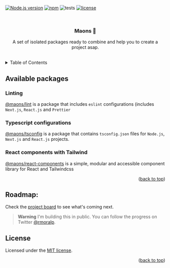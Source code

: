 <a name="readme-top"></a>

[![Node.js version][nodejs-badge]][nodejs]
[![npm][npm-badge]][npm]
![tests][tests-ci-badge]
[![license][license-badge]][license-url]

<br />
<div align="center">
  <h3 align="center">Maons 🧱</h3>
  <p align="center">
    A set of isolated packages ready to combine and help you to create a project asap.
  </p>
</div>
<br />

<details>
  <summary>Table of Contents</summary>
  <ol>
    <li>
      <a href="#available-packages">Available packages</a>
      <ul>
        <li><a href="#linting">Linting</a></li>
        <li><a href="#typescript-configurations">Typescript configurations</a></li>
        <li><a href="#react-components-with-tailwind">React components with Tailwind</a></li>
      </ul>
    </li>
    <li><a href="#roadmap">Roadmap</a></li>
    <li><a href="#license">License</a></li>
  </ol>
</details>

## Available packages

### Linting

[@maons/lint](./packages/lint) is a package that includes `eslint` configurations (includes `Next.js`, `React.js` and `Prettier`

### Typescript configurations

[@maons/tsconfig](./packages/tsconfig) is a package that contains `tsconfig.json` files for `Node.js`, `Next.js` and `React.js` projects.

### React components with Tailwind

[@maons/react-components](./react/components) is a simple, modular and accessible component library for React and Tailwindcss

<p align="right">(<a href="#readme-top">back to top</a>)</p>

## Roadmap:

Check the [project board][project-board] to see what's coming next.

> **Warning**
> I'm building this in public. You can follow the progress on Twitter [@rmoralp][twitter].

## License

Licensed under the [MIT license][license].

<p align="right">(<a href="#readme-top">back to top</a>)</p>

<!-- Badges -->
[nodejs-badge]: https://img.shields.io/badge/Node.js-%3E=18.0-blue.svg
[nodejs]: https://nodejs.org/dist/latest-v18.x/docs/api/

[npm-badge]: https://img.shields.io/badge/npm-%3E=v9.0.0-blue
[npm]: https://docs.npmjs.com/cli/v9

[tests-ci-badge]: https://github.com/rmoralp/maons/actions/workflows/tests.yml/badge.svg?branch=main&style=for-the-badge

[license-badge]: https://img.shields.io/github/license/rmoralp/maons.svg
[license-url]: https://github.com/rmoralp/maons/blob/main/LICENSE.md

<!-- Stuff -->
[twitter]: https://twitter.com/rmoralp
[license]: https://github.com/rmoralp/maons/blob/main/LICENSE.md
[project-board]: https://github.com/users/rmoralp/projects/1